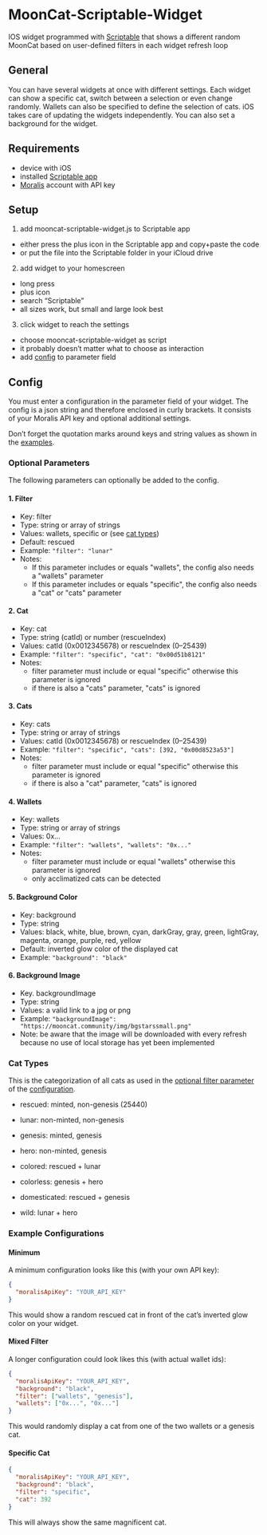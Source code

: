 # MoonCat-Scriptable-Widget
IOS widget programmed with [Scriptable](https://scriptable.app/) that shows a different random MoonCat based on user-defined filters in each widget refresh loop

## General
You can have several widgets at once with different settings.
Each widget can show a specific cat, switch between a selection or even change randomly.
Wallets can also be specified to define the selection of cats. 
iOS takes care of updating the widgets independently.
You can also set a background for the widget.

## Requirements
- device with iOS
- installed [Scriptable app](https://scriptable.app/)
- [Moralis](https://moralis.io/) account with API key

## Setup
1. add mooncat-scriptable-widget.js to Scriptable app
  - either press the plus icon in the Scriptable app and copy+paste the code
  - or put the file into the Scriptable folder in your iCloud drive
2. add widget to your homescreen
  - long press
  - plus icon
  - search “Scriptable”
  - all sizes work, but small and large look best
3. click widget to reach the settings
  - choose mooncat-scriptable-widget as script
  - it probably doesn’t matter what to choose as interaction
  - add [config](#config) to parameter field

## Config
You must enter a configuration in the parameter field of your widget.
The config is a json string and therefore enclosed in curly brackets.
It consists of your Moralis API key and optional additional settings.

Don’t forget the quotation marks around keys and string values as shown in the [examples](#example-configurations).

### Optional Parameters
The following parameters can optionally be added to the config.

#### 1. Filter
- Key: filter
- Type: string or array of strings
- Values: wallets, specific or (see [cat types](#cat-types))
- Default: rescued
- Example: `"filter": "lunar"`
- Notes:
  - If this parameter includes or equals "wallets", the config also needs a "wallets" parameter
  - If this parameter includes or equals "specific", the config also needs a "cat" or "cats" parameter
  
#### 2. Cat
- Key: cat
- Type: string (catId) or number (rescueIndex)
- Values: catId (0x0012345678) or rescueIndex (0–25439)
- Example: `"filter": "specific", "cat": "0x00d51b8121"`
- Notes:
  - filter parameter must include or equal "specific" otherwise this parameter is ignored
  - if there is also a "cats" parameter, "cats" is ignored
  
#### 3. Cats
- Key: cats
- Type: string or array of strings
- Values: catId (0x0012345678) or rescueIndex (0–25439)
- Example: `"filter": "specific", "cats": [392, "0x00d8523a53"]`
- Notes:
  - filter parameter must include or equal "specific" otherwise this parameter is ignored
  - if there is also a "cat" parameter, "cats" is ignored
  
#### 4. Wallets
- Key: wallets
- Type: string or array of strings
- Values: 0x...
- Example: `"filter": "wallets", "wallets": "0x..."`
- Notes:
  - filter parameter must include or equal "wallets" otherwise this parameter is ignored
  - only acclimatized cats can be detected
  
#### 5. Background Color
- Key: background
- Type: string
- Values: black, white, blue, brown, cyan, darkGray, gray, green, lightGray, magenta, orange, purple, red, yellow
- Default: inverted glow color of the displayed cat
- Example: `"background": "black"`

#### 6. Background Image
- Key. backgroundImage
- Type: string
- Values: a valid link to a jpg or png
- Example: `"backgroundImage": "https://mooncat.community/img/bgstarssmall.png"`
- Note: be aware that the image will be downloaded with every refresh because no use of local storage has yet been implemented

### Cat Types
This is the categorization of all cats as used in the [optional filter parameter](#optional-parameters) of the [configuration](#config).

- rescued: minted, non-genesis (25440)
- lunar: non-minted, non-genesis
- genesis: minted, genesis
- hero: non-minted, genesis

- colored: rescued + lunar
- colorless: genesis + hero
- domesticated: rescued + genesis
- wild: lunar + hero

### Example Configurations

#### Minimum
A minimum configuration looks like this (with your own API key):
```json
{
  "moralisApiKey": "YOUR_API_KEY"
}
```
This would show a random rescued cat in front of the cat’s inverted glow color on your widget.

#### Mixed Filter
A longer configuration could look likes this (with actual wallet ids):
```json
{
  "moralisApiKey": "YOUR_API_KEY",
  "background": "black",
  "filter": ["wallets", "genesis"],
  "wallets": ["0x...", "0x..."]
}
```
This would randomly display a cat from one of the two wallets or a genesis cat.

#### Specific Cat
```json
{
  "moralisApiKey": "YOUR_API_KEY",
  "background": "black",
  "filter": "specific",
  "cat": 392
}
```
This will always show the same magnificent cat.
